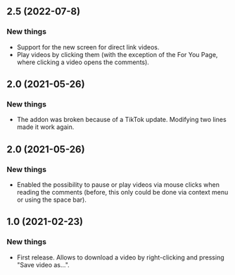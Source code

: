 <!-- CHANGELOG SPLIT MARKER -->

<a name="2.5"></a>
## 2.5 (2022-07-8)


### New things

* Support for the new screen for direct link videos.
* Play videos by clicking them (with the exception of the For You Page, where clicking a video opens the comments).

<!-- CHANGELOG SPLIT MARKER -->

<a name="2.1"></a>
## 2.0 (2021-05-26)


### New things

* The addon was broken because of a TikTok update. Modifying two lines made it work again.

<!-- CHANGELOG SPLIT MARKER -->

<a name="2.0"></a>
## 2.0 (2021-05-26)


### New things

* Enabled the possibility to pause or play videos via mouse clicks when reading the comments (before, this only could be done via context menu or using the space bar).

<!-- CHANGELOG SPLIT MARKER -->

<a name="1.0"></a>
## 1.0 (2021-02-23)


### New things

* First release. Allows to download a video by right-clicking and pressing "Save video as...".

<!-- CHANGELOG SPLIT MARKER -->
